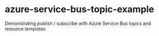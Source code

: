 # azure-service-bus-topic-example

Demonstrating publish / subscribe with Azure Service Bus topics and resource templates

